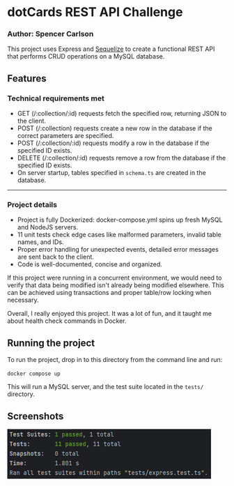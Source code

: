 # dotCards REST API Challenge

### Author: Spencer Carlson

This project uses Express and [Sequelize](https://www.npmjs.com/package//sequelize) to create a functional REST API 
that performs CRUD operations on a MySQL database.

## Features
### Technical requirements met
- GET (/:collection/:id) requests fetch the specified row, returning JSON to the client.
- POST (/:collection) requests create a new row in the database if the correct parameters are specified.
- POST (/:collection/:id) requests modify a row in the database if the specified ID exists.
- DELETE (/:collection/:id) requests remove a row from the database if the specified ID exists.
- On server startup, tables specified in `schema.ts` are created in the database.
---
### Project details
- Project is fully Dockerized: docker-compose.yml spins up fresh MySQL and NodeJS servers.
- 11 unit tests check edge cases like malformed parameters, invalid table names, and IDs.
- Proper error handling for unexpected events, detailed error messages are sent back to the client.
- Code is well-documented, concise and organized.

If this project were running in a concurrent environment, we would need to verify that data being modified isn't already 
being modified elsewhere. This can be achieved using transactions and proper table/row locking when necessary.

Overall, I really enjoyed this project. It was a lot of fun, and it taught me about health check commands in Docker.

## Running the project

To run the project, drop in to this directory from the command line and run:

`docker compose up`

This will run a MySQL server, and the test suite located in the `tests/` directory.

## Screenshots
![11 tests passing](images/img.png)
